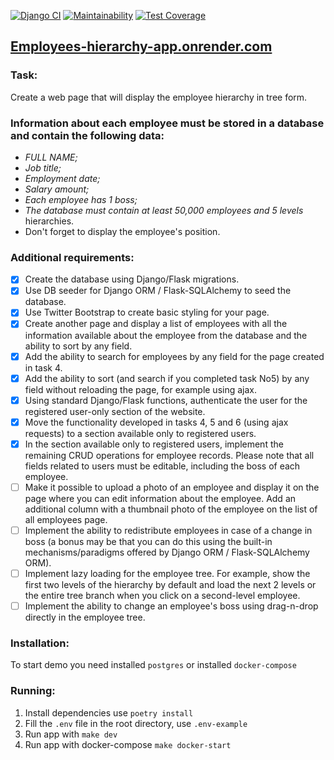 [![Django CI](https://github.com/zemelko/employee_hierarchy/actions/workflows/main.yml/badge.svg?branch=main)](https://github.com/zemelko/employee_hierarchy/actions/workflows/main.yml)
[![Maintainability](https://api.codeclimate.com/v1/badges/a675dc2d2208657aedb3/maintainability)](https://codeclimate.com/github/zemelko/employee_hierarchy/maintainability)
[![Test Coverage](https://api.codeclimate.com/v1/badges/a675dc2d2208657aedb3/test_coverage)](https://codeclimate.com/github/zemelko/employee_hierarchy/test_coverage)

## [Employees-hierarchy-app.onrender.com](https://employees-hierarchy-app.onrender.com/)
### Task:

Create a web page that will display the employee hierarchy in tree form.

### Information about each employee must be stored in a database and contain the following data:

* _FULL NAME;_
* _Job title;_
* _Employment date;_
* _Salary amount;_
* _Each employee has 1 boss;_
* _The database must contain at least 50,000 employees and 5 levels_
hierarchies.
* Don't forget to display the employee's position.

### Additional requirements:

- [x] Create the database using Django/Flask migrations.
- [x] Use DB seeder for Django ORM / Flask-SQLAlchemy to seed the database.
- [x] Use Twitter Bootstrap to create basic styling for your page.
- [x] Create another page and display a list of employees with all the information available about the employee from the database and the ability to sort by any field.
- [x] Add the ability to search for employees by any field for the page created in task 4.
- [x] Add the ability to sort (and search if you completed task No5) by any field without reloading the page, for example using ajax.
- [x] Using standard Django/Flask functions, authenticate the user for the registered user-only section of the website.
- [x] Move the functionality developed in tasks 4, 5 and 6 (using ajax requests) to a section available only to registered users.
- [x] In the section available only to registered users, implement the remaining CRUD operations for employee records. Please note that all fields related to users must be editable, including the boss of each employee.
- [ ] Make it possible to upload a photo of an employee and display it on the page where you can edit information about the employee. Add an additional column with a thumbnail photo of the employee on the list of all employees page.
- [ ] Implement the ability to redistribute employees in case of a change in boss (a bonus may be that you can do this using the built-in mechanisms/paradigms offered by Django ORM / Flask-SQLAlchemy ORM).
- [ ] Implement lazy loading for the employee tree. For example, show the first two levels of the hierarchy by default and load the next 2 levels or the entire tree branch when you click on a second-level employee.
- [ ] Implement the ability to change an employee's boss using drag-n-drop directly in the employee tree.

### Installation:

To start demo you need installed `postgres` or installed `docker-compose`

### Running:

1. Install dependencies use `poetry install`
2. Fill the `.env` file in the root directory, use `.env-example`
3. Run app with `make dev`
4. Run app with docker-compose `make docker-start`
